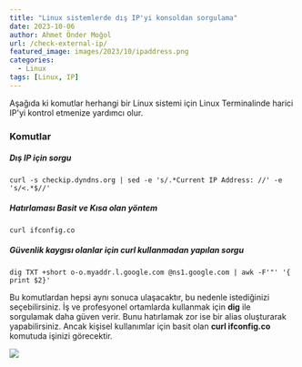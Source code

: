 ```yaml
---
title: "Linux sistemlerde dış IP'yi konsoldan sorgulama"
date: 2023-10-06
author: Ahmet Önder Moğol
url: /check-external-ip/
featured_image: images/2023/10/ipaddress.png
categories:
  - Linux
tags: [Linux, IP]  
---
```

Aşağıda ki komutlar herhangi bir Linux sistemi için Linux Terminalinde harici IP'yi kontrol etmenize yardımcı olur.<!--more-->

### Komutlar

##### Dış IP için sorgu

`curl -s checkip.dyndns.org | sed -e 's/.*Current IP Address: //' -e 's/<.*$//'`

##### Hatırlaması Basit ve Kısa olan yöntem

`curl ifconfig.co`

##### Güvenlik kaygısı olanlar için curl kullanmadan yapılan sorgu

`dig TXT +short o-o.myaddr.l.google.com @ns1.google.com | awk -F'"' '{ print $2}'`

Bu komutlardan hepsi aynı sonuca ulaşacaktır, bu nedenle istediğinizi seçebilirsiniz. 
İş ve profesyonel ortamlarda kullanmak için **dig** ile sorgulamak daha güven verir. 
Bunu hatırlamak zor ise bir alias oluşturarak yapabilirsiniz.
Ancak kişisel kullanımlar için basit olan **curl ifconfig.co** komutuda işinizi görecektir.

![](/images/2023/10/ipaddress.png)


